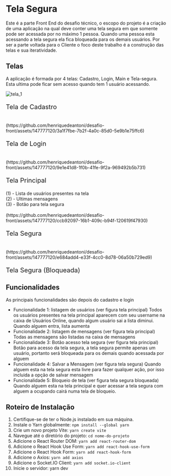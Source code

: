 # Tela Segura

Este é a parte Front End do desafio técnico, o escopo do projeto é a criação de uma aplicação na qual deve conter uma tela segura em que somente pode ser acessada por no máximo 1 pessoa.
Quando uma pessoa esta acessando a tela segura ela fica bloqueada para os demais usuários.
Por ser a parte voltada para o Cliente o foco deste trabalho é a construção das telas e sua iteratividade.

## Telas

A aplicação é formada por 4 telas: Cadastro, Login, Main e Tela-segura. Esta ultima pode ficar sem acesso quando tem 1 usuário acessando.

  ![tela_1](https://github.com/henriquedeantoni/desafio-front/assets/147777120/b64f2fd2-3959-4972-a803-3853849ec2ce)
  <br>
  <p style="font-size: 20px;">Tela de Cadastro<p>
  <br>
  (https://github.com/henriquedeantoni/desafio-front/assets/147777120/3a1f7fbe-7b2f-4a0c-85d0-5e9b1e75ffc6)
  <br>
  <p style="font-size: 20px;">Tela de Login</p>
  <br>
  (https://github.com/henriquedeantoni/desafio-front/assets/147777120/9e1e41d8-1f0b-41fe-9f2a-969492b5b731)
  <br>
  <p style="font-size: 20px;">Tela Principal</p> 
  (1) - Lista de usuários presentes na tela <br>
  (2) - Ultimas mensagens <br>
  (3) - Botão para tela segura <br>
  <br>
  (https://github.com/henriquedeantoni/desafio-front/assets/147777120/ccb92097-16b1-409c-b94f-120619f47930)
  <br>
  <p style="font-size: 20px;">Tela Segura</p>
  <br>
  (https://github.com/henriquedeantoni/desafio-front/assets/147777120/e684add4-e33f-4cc0-8d78-06a50b729ed9)
  <br>
  <p style="font-size: 20px;">Tela Segura (Bloqueada)</p>


## Funcionalidades

As principais funcionalidades são depois do cadastro e login
- Funcionalidade 1: listagem de usuários (ver figura tela principal)
      Todos os usuários presentes na tela principal aparecem com seu username na caixa de Usuários Online, quando algum usuário sai a lista diminui.
      Quando alguem entra,  lista aumenta
- Funcionalidade 2: listagem de mensagens (ver figura tela principal)
      Todas as mensagens são listadas na caixa de mensagens
- Funcionalidade 3: Botão acesso tela segura (ver figura tela principal)
      Botão para acesso da tela segura, a tela segura permite apenas um usuário, portanto será bloqueada para os demais quando acessada por alguem
- Funcionalidade 4: Salvar a Mensagem (ver figura tela segura)
      Quando alguem esta na tela segura esta livre para fazer qualquer ação, por isso incluida a opção de salvar mensagem
- Funcionalidade 5: Bloqueio de tela (ver figura tela segura bloqueada)
      Quando alguem esta na tela principal e quer acessar a tela segura com alguem a ocupando cairá numa tela de bloqueio.

## Roteiro de Instalação

1.  Certifique-se de ter o Node.js instalado em sua máquina.
2.  Instale o Yarn globalmente: `npm install --global yarn`
3.  Crie um novo projeto Vite: `yarn create vite`
4.  Navegue até o diretório do projeto: `cd nome-do-projeto`
5.  Adicione o React Router DOM: `yarn add react-router-dom`
6.  Adicione o React Hook Use Form: `yarn add react-hook-use-form`
7.  Adicione o React Hook Form: `yarn add react-hook-form`
8.  Adicione o Axios: `yarn add axios`
9.  Adicione o Socket.IO Client: `yarn add socket.io-client`
10.  Inicie o servidor: yarn dev






